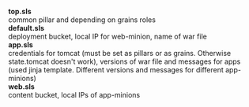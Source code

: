 <b>top.sls</b><br>
common pillar and depending on grains roles<br>
<b>default.sls</b><br>
deployment bucket, local IP for web-minion, name of war file<br>
<b>app.sls</b><br>
credentials for tomcat (must be set as pillars or as grains. Otherwise state.tomcat doesn't work), versions of war file and messages for apps (used jinja template. Different versions and messages for different app-minions)<br>
<b>web.sls</b><br>
content bucket, local IPs of app-minions